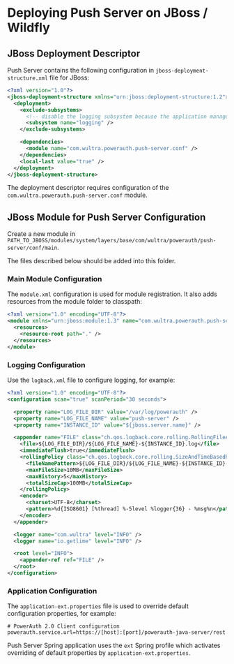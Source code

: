 # Deploying Push Server on JBoss / Wildfly

## JBoss Deployment Descriptor

Push Server contains the following configuration in `jboss-deployment-structure.xml` file for JBoss:

```xml
<?xml version="1.0"?>
<jboss-deployment-structure xmlns="urn:jboss:deployment-structure:1.2">
  <deployment>
    <exclude-subsystems>
      <!-- disable the logging subsystem because the application manages its own logging independently -->
      <subsystem name="logging" />
    </exclude-subsystems>

    <dependencies>
      <module name="com.wultra.powerauth.push-server.conf" />
    </dependencies>
    <local-last value="true" />
  </deployment>
</jboss-deployment-structure>
```

The deployment descriptor requires configuration of the `com.wultra.powerauth.push-server.conf` module.

## JBoss Module for Push Server Configuration

Create a new module in `PATH_TO_JBOSS/modules/system/layers/base/com/wultra/powerauth/push-server/conf/main`.

The files described below should be added into this folder.

### Main Module Configuration

The `module.xml` configuration is used for module registration. It also adds resources from the module folder to classpath:

```xml
<?xml version="1.0" encoding="UTF-8"?>
<module xmlns="urn:jboss:module:1.3" name="com.wultra.powerauth.push-server.conf">
  <resources>
    <resource-root path="." />
  </resources>
</module>
```

### Logging Configuration

Use the `logback.xml` file to configure logging, for example:

```xml
<?xml version="1.0" encoding="UTF-8"?>
<configuration scan="true" scanPeriod="30 seconds">

  <property name="LOG_FILE_DIR" value="/var/log/powerauth" />
  <property name="LOG_FILE_NAME" value="push-server" />
  <property name="INSTANCE_ID" value="${jboss.server.name}" />

  <appender name="FILE" class="ch.qos.logback.core.rolling.RollingFileAppender">
    <file>${LOG_FILE_DIR}/${LOG_FILE_NAME}-${INSTANCE_ID}.log</file>
    <immediateFlush>true</immediateFlush>
    <rollingPolicy class="ch.qos.logback.core.rolling.SizeAndTimeBasedRollingPolicy">
      <fileNamePattern>${LOG_FILE_DIR}/${LOG_FILE_NAME}-${INSTANCE_ID}-%d{yyyy-MM-dd}-%i.log</fileNamePattern>
      <maxFileSize>10MB</maxFileSize>
      <maxHistory>5</maxHistory>
      <totalSizeCap>100MB</totalSizeCap>
    </rollingPolicy>
    <encoder>
      <charset>UTF-8</charset>
      <pattern>%d{ISO8601} [%thread] %-5level %logger{36} - %msg%n</pattern>
    </encoder>
  </appender>

  <logger name="com.wultra" level="INFO" />
  <logger name="io.getlime" level="INFO" />

  <root level="INFO">
    <appender-ref ref="FILE" />
  </root>
</configuration>
```

### Application Configuration

The `application-ext.properties` file is used to override default configuration properties, for example:

```
# PowerAuth 2.0 Client configuration
powerauth.service.url=https://[host]:[port]/powerauth-java-server/rest
```

Push Server Spring application uses the `ext` Spring profile which activates overriding of default properties by `application-ext.properties`.
